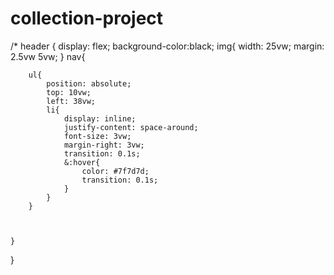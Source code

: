 # collection-project

/\*
header {
display: flex;
background-color:black;
img{
width: 25vw;
margin: 2.5vw 5vw;
}
nav{

        ul{
            position: absolute;
            top: 10vw;
            left: 38vw;
            li{
                display: inline;
                justify-content: space-around;
                font-size: 3vw;
                margin-right: 3vw;
                transition: 0.1s;
                &:hover{
                    color: #7f7d7d;
                    transition: 0.1s;
                }
            }
        }



    }

}
